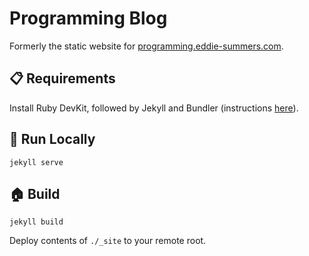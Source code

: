 # Programming Blog

Formerly the static website for [programming.eddie-summers.com](https://programming.eddie-summers.com).

## :clipboard: Requirements

Install Ruby DevKit, followed by Jekyll and Bundler (instructions [here](https://jekyllrb.com/docs/installation)).

## :running: Run Locally

`jekyll serve`

## :house: Build

`jekyll build`

Deploy contents of `./_site` to your remote root.
